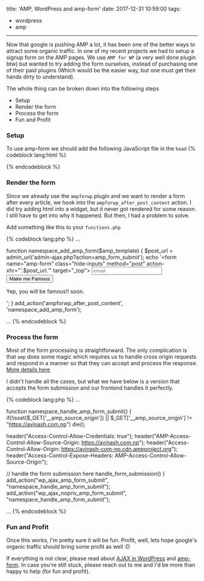 title: 'AMP, WordPress and amp-form'
date: 2017-12-31 10:59:00
tags:
  - wordpress
  - amp
---

Now that google is pushing AMP a lot, it has been one of the better ways to attract some organic traffic.  In one of my recent projects we had to setup a signup form on the AMP pages. We use `AMP for WP` (a very well done plugin btw) but wanted to try adding the form ourselves, instead of purchasing one of their paid plugins (Which would be the easier way, but one must get their hands dirty to understand).

The whole thing can be broken down into the following steps
  - Setup
  - Render the form
  - Process the form
  - Fun and Profit

### Setup
To use amp-form we should add the following JavaScript file in the `head`
{% codeblock lang:html %}
<script async custom-element="amp-form" src="https://cdn.ampproject.org/v0/amp-form-0.1.js"></script>
{% endcodeblock %}

### Render the form
Since we already use the `ampforwp` plugin and we want to render a form after every article, we hook into the `ampforwp_after_post_content` action. I did try adding html into a widget, but it never got rendered for some reason. I still have to get into why it happened. But then, I had a problem to solve.

Add something like this to your `functions.php`

{% codeblock lang:php %}
...

function namespace_add_amp_form($amp_template) {
  $post_url = admin_url('admin-ajax.php?action=amp_form_submit');
  echo '<form name="amp-form" class="hide-inputs" method="post" action-xhr="'.$post_url.'" target="_top">
    <input type="email" name="email" placeholder="email" required>
    <input type="submit" value="Make me Famous" />
    <div submit-success> Yep, you will be famous!! soon. </div>
  </form>';
}
add_action('ampforwp_after_post_content', 'namespace_add_amp_form');

...
{% endcodeblock %}

### Process the form
Most of the form processing is straightforward. The only complication is that `amp` does some magic which requires us to handle cross origin requests and respond in a manner so that they can accept and process the response. [More details here](https://github.com/ampproject/amphtml/blob/master/spec/amp-cors-requests.md)

I didn't handle all the cases, but what we have below is a version that accepts the form submission and our frontend handles it perfectly.


{% codeblock lang:php %}
...

function namespace_handle_amp_form_submit() {
  if(!isset($_GET['__amp_source_origin']) || $_GET['__amp_source_origin'] != "https://avinash.com.np")
    die();

  header("Access-Control-Allow-Credentials: true");
  header("AMP-Access-Control-Allow-Source-Origin: https://avinash.com.np");
  header("Access-Control-Allow-Origin: https://avinash-com-np.cdn.ampproject.org");
  header("Access-Control-Expose-Headers: AMP-Access-Control-Allow-Source-Origin");

  // handle the form submission here
  handle_form_submission()
}
add_action("wp_ajax_amp_form_submit", "namespace_handle_amp_form_submit");
add_action("wp_ajax_nopriv_amp_form_submit", "namespace_handle_amp_form_submit");

...
{% endcodeblock %}

### Fun and Profit
Once this works, I'm pretty sure it will be fun. Profit, well, lets hope google's organic traffic should bring some profit as well :D


If everything is not clear, please read about [AJAX in WordPress](https://codex.wordpress.org/AJAX_in_Plugins) and [amp-form](https://www.ampproject.org/docs/reference/components/amp-form). In case you're still stuck, please reach out to me and I'd be more than happy to help (for fun and profit).
